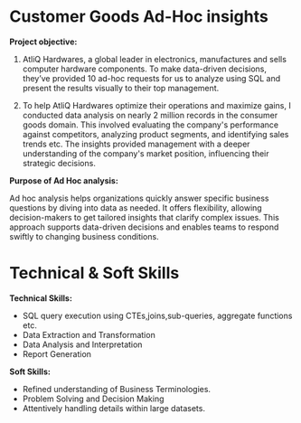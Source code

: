 # Customer Goods Ad-Hoc insights

**Project objective:**

1. AtliQ Hardwares, a global leader in electronics, manufactures and sells computer hardware components. To make data-driven decisions, they’ve provided 10 ad-hoc requests for us to analyze using SQL and present the results visually to their top management.

2. To help AtliQ Hardwares optimize their operations and maximize gains, I conducted data analysis on nearly 2 million records in the consumer goods domain. This involved evaluating the company's performance against competitors, analyzing product segments, and identifying sales trends etc. The insights provided management with a deeper understanding of the company's market position, influencing their strategic decisions.

**Purpose of Ad Hoc analysis:**

Ad hoc analysis helps organizations quickly answer specific business questions by diving into data as needed. It offers flexibility, allowing decision-makers to get tailored insights that clarify complex issues. This approach supports data-driven decisions and enables teams to respond swiftly to changing business conditions.

# Technical & Soft Skills
**Technical Skills:**
- SQL query execution using CTEs,joins,sub-queries, aggregate functions etc.
- Data Extraction and Transformation
- Data Analysis and Interpretation
- Report Generation
  
**Soft Skills:**
- Refined understanding of Business Terminologies.
- Problem Solving and Decision Making
- Attentively handling details within large datasets.
